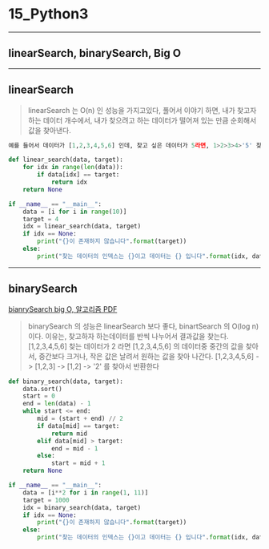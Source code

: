 # 15_Python3

---

## linearSearch, binarySearch, Big O

---
 
## linearSearch

> linearSearch 는 O(n) 인 성능을 가지고있다, 풀어서 이야기 하면, 내가 찾고자 하는 데이터 개수에서, 내가 찾으려고 하는 데이터가 떨어져 있는 만큼 순회해서 값을 찾아낸다. 


```python
예를 들어서 데이터가 [1,2,3,4,5,6] 인데, 찾고 싶은 데이터가 5라면, 1>2>3>4>'5' 찾는다고 이해하자.

def linear_search(data, target):
    for idx in range(len(data)):
        if data[idx] == target:
            return idx
    return None

if __name__ == "__main__":
    data = [i for i in range(10)]
    target = 4
    idx = linear_search(data, target)
    if idx == None:
        print("{}이 존재하지 않습니다".format(target))
    else:
        print("찾는 데이터의 인덱스는 {}이고 데이터는 {} 입니다".format(idx, data[idx]))
```

---

## binarySearch

[bianrySearch big O, 알고리즘 PDF](/image/binary_search.pdf)

> binarySearch 의 성능은 linearSearch 보다 좋다, binartSearch 의 O(log n) 이다. 이유는, 찾고하자 하는데이터를 반씩 나누어서 결과값을 찾는다. [1,2,3,4,5,6] 찾는 데이터가 2 라면 [1,2,3,4,5,6] 의 데이터중 중간의 값을 찾아서, 중간보다 크거나, 작은 값은 날려서 원하는 값을 찾아 나간다. [1,2,3,4,5,6] -> [1,2,3] -> [1,2] -> '2' 를 찾아서 반환한다



```python
def binary_search(data, target):
    data.sort()
    start = 0
    end = len(data) - 1
    while start <= end:
        mid = (start + end) // 2
        if data[mid] == target:
            return mid
        elif data[mid] > target:
            end = mid - 1
        else:
            start = mid + 1
    return None

if __name__ == "__main__":
    data = [i**2 for i in range(1, 11)]
    target = 1000
    idx = binary_search(data, target)
    if idx == None:
        print("{}이 존재하지 않습니다".format(target))
    else:
        print("찾는 데이터의 인덱스는 {}이고 데이터는 {} 입니다".format(idx, data[idx]))
```
